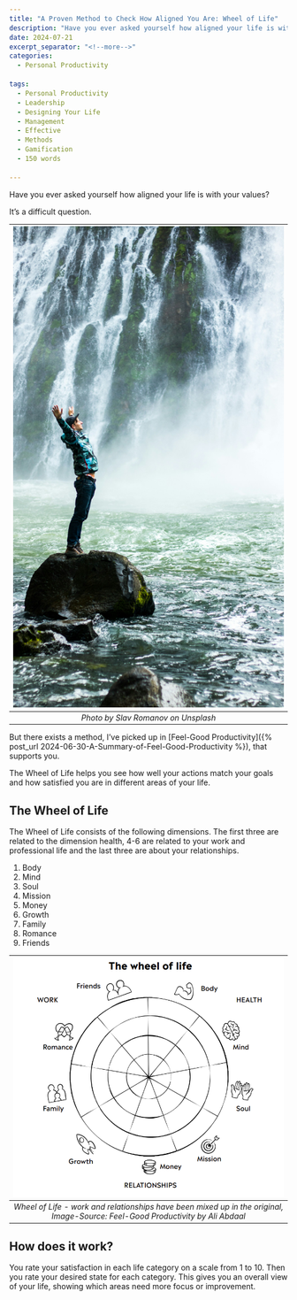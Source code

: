 ```yaml
---
title: "A Proven Method to Check How Aligned You Are: Wheel of Life"
description: "Have you ever asked yourself how aligned your life is with your values? It’s a difficult question. But there exists a method, I’ve picked up in, that supports you."
date: 2024-07-21
excerpt_separator: "<!--more-->"
categories:
  - Personal Productivity

tags:
  - Personal Productivity
  - Leadership
  - Designing Your Life
  - Management
  - Effective
  - Methods
  - Gamification
  - 150 words

---
```


Have you ever asked yourself how aligned your life is with your values?

It’s a difficult question.

| ![image](/assets/images/slav-romanov-life-unsplash.jpg) |
|:--:|
| *Photo by Slav Romanov on Unsplash* |

But there exists a method, I’ve picked up in [Feel-Good Productivity]({% post_url 2024-06-30-A-Summary-of-Feel-Good-Productivity %}), that supports you.

The Wheel of Life helps you see how well your actions match your goals and how satisfied you are in different areas of your life.

## The Wheel of Life

The Wheel of Life consists of the following dimensions. The first three are related to the dimension health, 4-6 are related to your work and professional life and the last three are about your relationships.
1. Body
2. Mind
3. Soul
4. Mission
5. Money
6. Growth
7. Family
8. Romance
9. Friends

| ![image](/assets/images/Wheel-of-Life.PNG) |
|:--:|
| *Wheel of Life - work and relationships have been mixed up in the original, Image-Source: Feel-Good Productivity by Ali Abdaal* |

## How does it work?

You rate your satisfaction in each life category on a scale from 1 to 10. Then you rate your desired state for each category. This gives you an overall view of your life, showing which areas need more focus or improvement.

